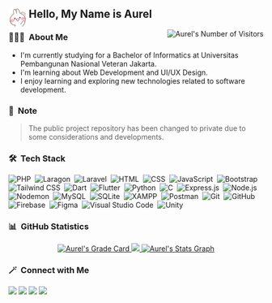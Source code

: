 <div>
  <img alt="Greetings" src="bunny-hello.gif" width="40" align="left"/>
  <h2>Hello, My Name is Aurel</h2>
</div>
<img alt="Aurel's Number of Visitors" src="https://komarev.com/ghpvc/?username=aurelizzety&color=67A4AC&label=Number+of+Visitors" align="right"/>

### 👩🏻‍💻 &nbsp;About Me

- I'm currently studying for a Bachelor of Informatics at Universitas Pembangunan Nasional Veteran Jakarta.
- I'm learning about Web Development and UI/UX Design.
- I enjoy learning and exploring new technologies related to software development.

### 📄 &nbsp;Note
> The public project repository has been changed to private due to some considerations and developments.

### 🛠 &nbsp;Tech Stack

![PHP](https://img.shields.io/badge/PHP-05122A?style=flat&logo=php&logoColor=777BB4)&nbsp;
![Laragon](https://img.shields.io/badge/Laragon-05122A?style=flat&logo=laragon&logoColor=0E83CD)&nbsp;
![Laravel](https://img.shields.io/badge/Laravel-05122A?style=flat&logo=laravel&logoColor=FF2D20)&nbsp;
![HTML](https://img.shields.io/badge/HTML-05122A?style=flat&logo=HTML5&logoColor=E34F26)&nbsp;
![CSS](https://img.shields.io/badge/CSS-05122A?style=flat&logo=css3&logoColor=1572B6)&nbsp;
![JavaScript](https://img.shields.io/badge/JavaScript-05122A?style=flat&logo=javascript&logoColor=F7DF1E)&nbsp;
![Bootstrap](https://img.shields.io/badge/Bootstrap-05122A?style=flat&logo=bootstrap&logoColor=7952B3)&nbsp;
![Tailwind CSS](https://img.shields.io/badge/Tailwind%20CSS-05122A?style=flat&logo=tailwindcss&logoColor=06B6D4)&nbsp;
![Dart](https://img.shields.io/badge/Dart-05122A?style=flat&logo=dart&logoColor=2BB7F6)&nbsp;
![Flutter](https://img.shields.io/badge/Flutter-05122A?style=flat&logo=flutter&logoColor=5EC8F8)&nbsp;
![Python](https://img.shields.io/badge/Python-05122A?style=flat&logo=python&logoColor=326B9B)&nbsp;
![C](https://img.shields.io/badge/C-05122A?style=flat&logo=c&logoColor=5C6BBE)&nbsp;
![Express.js](https://img.shields.io/badge/Express.js-05122A?style=flat&logo=express&logoColor=ffffff)&nbsp;
![Node.js](https://img.shields.io/badge/Node.js-05122A?style=flat&logo=nodedotjs&logoColor=339933)&nbsp;
![Nodemon](https://img.shields.io/badge/Nodemon-05122A?style=flat&logo=nodemon&logoColor=76D04B)&nbsp;
![MySQL](https://img.shields.io/badge/MySQL-05122A?style=flat&logo=mysql&logoColor=4479A1)&nbsp;
![SQLite](https://img.shields.io/badge/SQLite-05122A?style=flat&logo=sqlite&logoColor=5CAADC)&nbsp;
![XAMPP](https://img.shields.io/badge/XAMPP-05122A?style=flat&logo=xampp&logoColor=FB7A24)&nbsp;
![Postman](https://img.shields.io/badge/Postman-05122A?style=flat&logo=postman&logoColor=FF6C37)&nbsp;
![Git](https://img.shields.io/badge/Git-05122A?style=flat&logo=git&logoColor=F05032)&nbsp;
![GitHub](https://img.shields.io/badge/GitHub-05122A?style=flat&logo=github&logoColor=FFFFFF)&nbsp;
![Firebase](https://img.shields.io/badge/Firebase-05122A?style=flat&logo=firebase&logoColor=FFCA28)&nbsp;
![Figma](https://img.shields.io/badge/Figma-05122A?style=flat&logo=figma&logoColor=13BDFE)&nbsp;
![Visual Studio Code](https://img.shields.io/badge/Visual%20Studio%20Code-05122A?style=flat&logo=visual-studio-code&logoColor=007ACC)&nbsp;
![Unity](https://img.shields.io/badge/Unity-05122A?style=flat&logo=unity&logoColor=FFFFFF)&nbsp;


### 📊 &nbsp;GitHub Statistics

<p align="center">
  <a href="https://github.com/aurelizzety">
    <img height="180em" alt="Aurel's Grade Card" src="https://github-readme-stats.vercel.app/api?username=aurelizzety&show_icons=true&theme=nord"/>    
    <img height="180em" src="https://github-readme-stats.vercel.app/api/top-langs/?username=aurelizzety&layout=compact&langs_count=8&theme=nord"/>
    <img alt="Aurel's Stats Graph" src="http://github-profile-summary-cards.vercel.app/api/cards/profile-details?username=aurelizzety&theme=nord_dark" width="750"/>
  </a>
</p>

### 🪄 &nbsp;Connect with Me

<p align="left">
  <a href="https://linkedin.com/in/aurelizzety/"><img src="https://img.shields.io/badge/Aurel%20Izzety-0A66C2?style=flat&logo=linkedin&logoColor=white"/></a>
  <a href="mailto:aurelizzety@gmail.com"><img src="https://img.shields.io/badge/aurelizzety@gmail.com-B04759?style=flat&logo=gmail&logoColor=white"/></a>
  <a href="https://behance.net/relzzy"><img src="https://img.shields.io/badge/Aurel%20Izzety-1769FF?style=flat&logo=behance&logoColor=white"/></a>
  <a href="https://dribbble.com/relzzy"><img src="https://img.shields.io/badge/Aurel%20Izzety-EA4C89?style=flat&logo=dribbble&logoColor=white"/></a>
</p>
